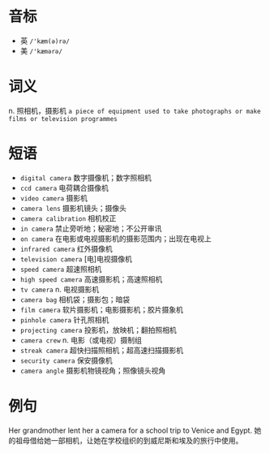 # 音标

- 英 `/'kæm(ə)rə/`
- 美 `/'kæmərə/`

# 词义

n. 照相机，摄影机
`a piece of equipment used to take photographs or make films or television programmes`

# 短语

- `digital camera` 数字摄像机；数字照相机
- `ccd camera` 电荷耦合摄像机
- `video camera` 摄影机
- `camera lens` 摄影机镜头；摄像头
- `camera calibration` 相机校正
- `in camera` 禁止旁听地；秘密地；不公开审讯
- `on camera` 在电影或电视摄影机的摄影范围内；出现在电视上
- `infrared camera` 红外摄像机
- `television camera` [电]电视摄像机
- `speed camera` 超速照相机
- `high speed camera` 高速摄影机；高速照相机
- `tv camera` n. 电视摄影机
- `camera bag` 相机袋；摄影包；暗袋
- `film camera` 软片摄影机；电影摄影机；胶片摄象机
- `pinhole camera` 针孔照相机
- `projecting camera` 投影机，放映机；翻拍照相机
- `camera crew` n. 电影（或电视）摄制组
- `streak camera` 超快扫描照相机；超高速扫描摄影机
- `security camera` 保安摄像机
- `camera angle` 摄影机物镜视角；照像镜头视角

# 例句

Her grandmother lent her a camera for a school trip to Venice and Egypt.
她的祖母借给她一部相机，让她在学校组织的到威尼斯和埃及的旅行中使用。


